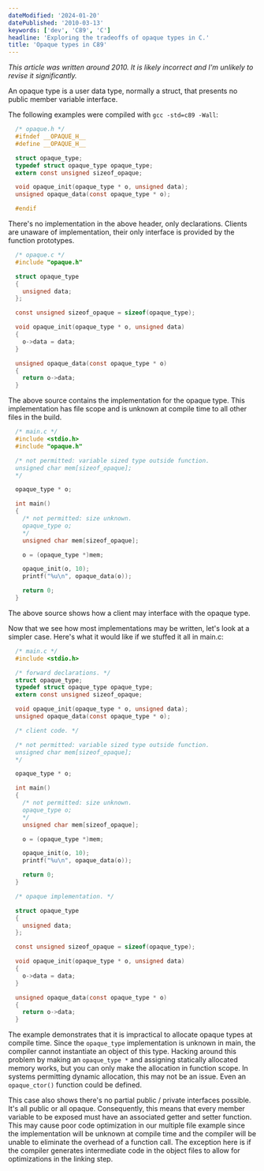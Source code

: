```yaml
---
dateModified: '2024-01-20'
datePublished: '2010-03-13'
keywords: ['dev', 'C89', 'C']
headline: 'Exploring the tradeoffs of opaque types in C.'
title: 'Opaque types in C89'
---
```


_This article was written around 2010. It is likely incorrect and I'm unlikely
to revise it significantly._

An opaque type is a user data type, normally a struct, that presents no public
member variable interface.

The following examples were compiled with `gcc -std=c89 -Wall`:

```c
  /* opaque.h */
  #ifndef __OPAQUE_H__
  #define __OPAQUE_H__

  struct opaque_type;
  typedef struct opaque_type opaque_type;
  extern const unsigned sizeof_opaque;

  void opaque_init(opaque_type * o, unsigned data);
  unsigned opaque_data(const opaque_type * o);

  #endif
```

There's no implementation in the above header, only declarations. Clients are
unaware of implementation, their only interface is provided by the function
prototypes.

```c
  /* opaque.c */
  #include "opaque.h"

  struct opaque_type
  {
    unsigned data;
  };

  const unsigned sizeof_opaque = sizeof(opaque_type);

  void opaque_init(opaque_type * o, unsigned data)
  {
    o->data = data;
  }

  unsigned opaque_data(const opaque_type * o)
  {
    return o->data;
  }
```

The above source contains the implementation for the opaque type. This
implementation has file scope and is unknown at compile time to all other files
in the build.

```c
  /* main.c */
  #include <stdio.h>
  #include "opaque.h"

  /* not permitted: variable sized type outside function.
  unsigned char mem[sizeof_opaque];
  */

  opaque_type * o;

  int main()
  {
    /* not permitted: size unknown.
    opaque_type o;
    */
    unsigned char mem[sizeof_opaque];

    o = (opaque_type *)mem;

    opaque_init(o, 10);
    printf("%u\n", opaque_data(o));

    return 0;
  }
```

The above source shows how a client may interface with the opaque type.

Now that we see how most implementations may be written, let's look at a simpler
case. Here's what it would like if we stuffed it all in main.c:

```c
  /* main.c */
  #include <stdio.h>

  /* forward declarations. */
  struct opaque_type;
  typedef struct opaque_type opaque_type;
  extern const unsigned sizeof_opaque;

  void opaque_init(opaque_type * o, unsigned data);
  unsigned opaque_data(const opaque_type * o);

  /* client code. */

  /* not permitted: variable sized type outside function.
  unsigned char mem[sizeof_opaque];
  */

  opaque_type * o;

  int main()
  {
    /* not permitted: size unknown.
    opaque_type o;
    */
    unsigned char mem[sizeof_opaque];

    o = (opaque_type *)mem;

    opaque_init(o, 10);
    printf("%u\n", opaque_data(o));

    return 0;
  }

  /* opaque implementation. */

  struct opaque_type
  {
    unsigned data;
  };

  const unsigned sizeof_opaque = sizeof(opaque_type);

  void opaque_init(opaque_type * o, unsigned data)
  {
    o->data = data;
  }

  unsigned opaque_data(const opaque_type * o)
  {
    return o->data;
  }
```

The example demonstrates that it is impractical to allocate opaque types at
compile time. Since the `opaque_type` implementation is unknown in main, the
compiler cannot instantiate an object of this type. Hacking around this problem
by making an `opaque_type *` and assigning statically allocated memory works,
but you can only make the allocation in function scope. In systems permitting
dynamic allocation, this may not be an issue. Even an `opaque_ctor()` function
could be defined.

This case also shows there's no partial public / private interfaces possible.
It's all public or all opaque. Consequently, this means that every member
variable to be exposed must have an associated getter and setter function. This
may cause poor code optimization in our multiple file example since the
implementation will be unknown at compile time and the compiler will be unable
to eliminate the overhead of a function call. The exception here is if the
compiler generates intermediate code in the object files to allow for
optimizations in the linking step.
